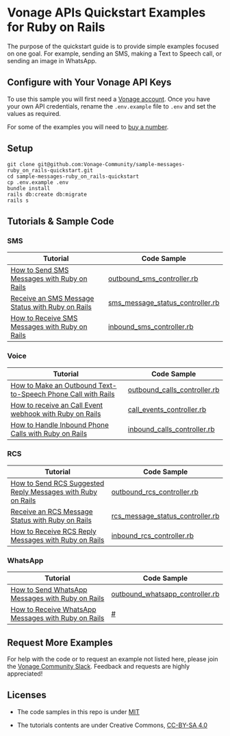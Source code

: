 # Vonage APIs Quickstart Examples for Ruby on Rails

The purpose of the quickstart guide is to provide simple examples focused on one goal. For example, sending an SMS, making a Text to Speech call, or sending an image in WhatsApp.

## Configure with Your Vonage API Keys

To use this sample you will first need a [Vonage account](https://dashboard.nexmo.com/sign-up). Once you have your own API credentials, rename the `.env.example` file to `.env` and set the values as required.

For some of the examples you will need to [buy a number](https://dashboard.nexmo.com/buy-numbers).

## Setup

```
git clone git@github.com:Vonage-Community/sample-messages-ruby_on_rails-quickstart.git
cd sample-messages-ruby_on_rails-quickstart
cp .env.example .env
bundle install
rails db:create db:migrate
rails s
```

## Tutorials & Sample Code

### SMS

Tutorial                                                                                                                                                        | Code Sample
--------------------------------------------------------------------------------------------------------------------------------------------------------------- | ------------------------------------------------------------------------------------------
[How to Send SMS Messages with Ruby on Rails](https://developer.vonage.com/en/blog/send-sms-ruby-on-rails-dr)                            | [outbound_sms_controller.rb](app/controllers/outbound_sms_controller.rb)
[Receive an SMS Message Status with Ruby on Rails](#) | [sms_message_status_controller.rb](app/controllers/sms_message_status_controller.rb)
[How to Receive SMS Messages with Ruby on Rails](https://developer.vonage.com/en/blog/receive-sms-messages-ruby-on-rails-dr)                      | [inbound_sms_controller.rb](app/controllers/inbound_sms_controller.rb)

### Voice

Tutorial                                                                                                                                                           | Code Sample
------------------------------------------------------------------------------------------------------------------------------------------------------------------ | ----------------------------------------------------------------------------
[How to Make an Outbound Text-to-Speech Phone Call with Rails](#)   | [outbound_calls_controller.rb](app/controllers/outbound_calls_controller.rb)
[How to receive an Call Event webhook with Ruby on Rails](#) | [call_events_controller.rb](app/controllers/call_events_controller.rb)
[How to Handle Inbound Phone Calls with Ruby on Rails](#)         | [inbound_calls_controller.rb](app/controllers/inbound_calls_controller.rb)

### RCS

Tutorial                                                                                                                                                        | Code Sample
--------------------------------------------------------------------------------------------------------------------------------------------------------------- | ------------------------------------------------------------------------------------------
[How to Send RCS Suggested Reply Messages with Ruby on Rails](#)                            | [outbound_rcs_controller.rb](app/controllers/outbound_rcs_controller.rb)
[Receive an RCS Message Status with Ruby on Rails](#) | [rcs_message_status_controller.rb](app/controllers/rcs_message_status_controller.rb)
[How to Receive RCS Reply Messages with Ruby on Rails](#)                            | [inbound_rcs_controller.rb](app/controllers/inbound_rcs_controller.rb)

### WhatsApp

Tutorial                                                                                                                                                        | Code Sample
--------------------------------------------------------------------------------------------------------------------------------------------------------------- | ------------------------------------------------------------------------------------------
[How to Send WhatsApp Messages with Ruby on Rails](#)                            | [outbound_whatsapp_controller.rb](app/controllers/outbound_whatsapp_controller.rb)
[How to Receive WhatsApp Messages with Ruby on Rails](#)                            | [#](#)

## Request More Examples

For help with the code or to request an example not listed here, please join the [Vonage Community Slack](https://developer.vonage.com/en/community/slack). Feedback and requests are highly appreciated!

## Licenses

- The code samples in this repo is under [MIT](LICENSE)

- The tutorials contents are under Creative Commons, [CC-BY-SA 4.0](https://creativecommons.org/licenses/by-sa/4.0/legalcode)

  ​
